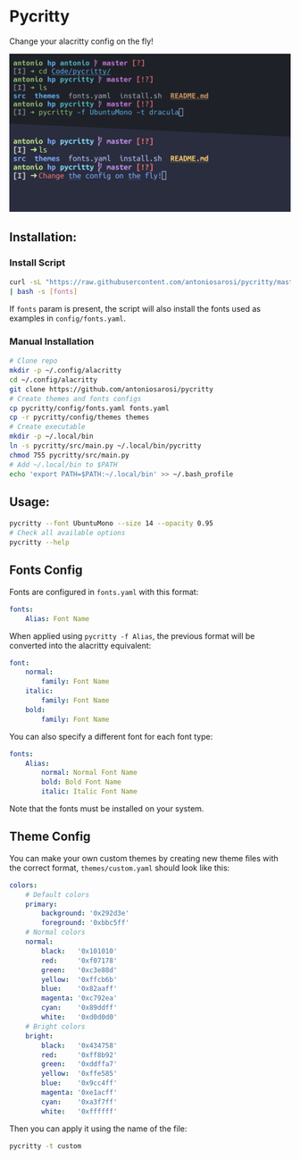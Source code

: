 # Pycritty

Change your alacritty config on the fly!

![Preview](img/preview.png)

## Installation:

### Install Script

```bash
curl -sL "https://raw.githubusercontent.com/antoniosarosi/pycritty/master/install.sh" \
| bash -s [fonts]
```

If ```fonts``` param is present, the script will also install the fonts used
as examples in ```config/fonts.yaml```.

### Manual Installation

```bash
# Clone repo
mkdir -p ~/.config/alacritty
cd ~/.config/alacritty
git clone https://github.com/antoniosarosi/pycritty
# Create themes and fonts configs
cp pycritty/config/fonts.yaml fonts.yaml
cp -r pycritty/config/themes themes
# Create executable
mkdir -p ~/.local/bin
ln -s pycritty/src/main.py ~/.local/bin/pycritty
chmod 755 pycritty/src/main.py
# Add ~/.local/bin to $PATH
echo 'export PATH=$PATH:~/.local/bin' >> ~/.bash_profile
```

## Usage:

```bash
pycritty --font UbuntuMono --size 14 --opacity 0.95
# Check all available options
pycritty --help
```

## Fonts Config

Fonts are configured in ```fonts.yaml``` with this format:
```yaml
fonts:
    Alias: Font Name
```

When applied using ```pycritty -f Alias```, the previous format will be
converted into the alacritty equivalent:

```yaml
font:
    normal:
        family: Font Name
    italic:
        family: Font Name
    bold:
        family: Font Name
```

You can also specify a different font for each font type:

```yaml
fonts:
    Alias:
        normal: Normal Font Name
        bold: Bold Font Name
        italic: Italic Font Name
```

Note that the fonts must be installed on your system.

## Theme Config

You can make your own custom themes by creating new theme files with the
correct format, ```themes/custom.yaml``` should look like this:

```yaml
colors:
    # Default colors
    primary:
        background: '0x292d3e'
        foreground: '0xbbc5ff'
    # Normal colors
    normal:
        black:   '0x101010'
        red:     '0xf07178'
        green:   '0xc3e88d'
        yellow:  '0xffcb6b'
        blue:    '0x82aaff'
        magenta: '0xc792ea'
        cyan:    '0x89ddff'
        white:   '0xd0d0d0'
    # Bright colors
    bright:
        black:   '0x434758'
        red:     '0xff8b92'
        green:   '0xddffa7'
        yellow:  '0xffe585'
        blue:    '0x9cc4ff'
        magenta: '0xe1acff'
        cyan:    '0xa3f7ff'
        white:   '0xffffff'
```

Then you can apply it using the name of the file:

```bash
pycritty -t custom
```
